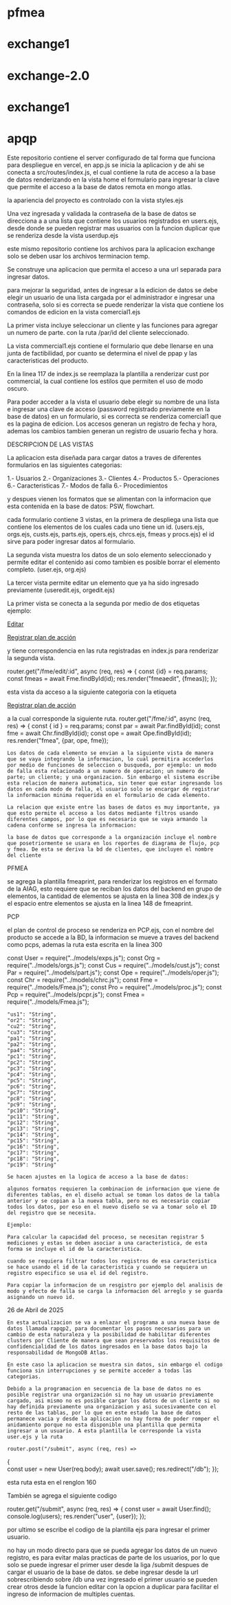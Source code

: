 # pfmea
# exchange1
# exchange-2.0
# exchange1
# apqp


Este repositorio contiene el server configurado de tal forma que funciona para despliegue en vercel, en app.js se inicia la aplicacion y de ahi se conecta a src/routes/index.js, el cual contiene la ruta de acceso a la base de datos renderizando en la vista home el formulario para ingresar la clave que permite el acceso a la base de datos remota en mongo atlas.

la apariencia del proyecto es controlado con la vista styles.ejs

Una vez ingresada y validada la contraseña de la base de datos se direcciona a a una lista que contiene los usuarios registrados en users.ejs, desde donde se pueden registrar mas usuarios con la funcion duplicar que se renderiza desde la vista userdup.ejs

este mismo repositorio contiene los archivos para la aplicacion exchange solo se deben usar los archivos terminacion temp.

Se construye una aplicacion que permita el acceso a una url separada para ingresar datos.

para mejorar la seguridad, antes de ingresar a la edicion de datos se debe elegir un usuario de una lista cargada por el administrador e ingresar una contraseña, solo si es correcta se puede renderizar la vista que contiene los comandos de edicion en la vista comercial1.ejs

La primer vista incluye seleccionar un cliente y las funciones para agregar un numero de parte. con la ruta /par/id del cliente seleccionado.

La vista commercial1.ejs contiene el formulario que debe llenarse en una junta de factibilidad, por cuanto se determina el nivel de ppap y las caracteristicas del producto.

En la linea 117 de index.js se reemplaza la plantilla a renderizar cust por commercial, la cual contiene los estilos que permiten el uso de modo oscuro. 

Para poder acceder a la vista el usuario debe elegir su nombre de una lista e ingresar una clave de acceso (password registrado previamente en la base de datos) en un formulario, si es correcta se renderiza comercial1 que es la pagina de edicion. Los accesos generan un registro de fecha y hora, ademas los cambios tambien generan un registro de usuario fecha y hora.

DESCRIPCION DE LAS VISTAS

La aplicacion esta diseñada para cargar datos a traves de diferentes formularios en las siguientes categorias:

1.- Usuarios
2.- Organizaciones
3.- Clientes
4.- Productos
5.- Operaciones
6.- Caracteristicas
7.- Modos de falla
6.- Procedimientos

y despues vienen los formatos que se alimentan con la informacion que esta contenida en la base de datos: PSW, flowchart.


cada formulario contiene 3 vistas, en la primera de despliega una lista que contiene los elementos de los cuales cada uno tiene un id. (users.ejs, orgs.ejs, custs.ejs, parts.ejs, opers.ejs, chrcs.ejs, fmeas y procs.ejs) el id sirve para poder ingresar datos al formulario. 

La segunda vista muestra los datos de un solo elemento seleccionado y permite editar el contenido asi como  tambien es posible borrar el elemento completo. (user.ejs, org.ejs)

La tercer vista permite editar un elemento que ya ha sido ingresado previamente (useredit.ejs, orgedit.ejs)

La primer vista se conecta a la segunda por medio de dos etiquetas ejemplo:

<a href="/fme/edit/<%= fmeas[i]._id %>" class="edit-btn">Editar</a>

<a href="/paf/<%= fmeas[i]._id %>" class="edit-btn">Registrar plan de acción</a>

y  tiene correspondencia en las ruta registradas en index.js para renderizar la segunda vista.


router.get("/fme/edit/:id", async (req, res) =>
{
    const {id} = req.params;
    const fmeas = await Fme.findById(id);
    res.render("fmeaedit", {fmeas});
});

esta vista da acceso a la siguiente categoria con la etiqueta 

<a href="/paf/<%= fmeas[i]._id %>" class="edit-btn">Registrar plan de acción</a>

a la cual corresponde la siguiente ruta.
 router.get("/fme/:id", async (req, res) => {
    const { id } = req.params;
    const par = await Par.findById(id);
    const fme = await Chr.findById(id);
    const ope = await Ope.findById(id);
    res.render("fmea", {par, ope, fme});

    Los datos de cada elemento se envian a la siguiente vista de manera que se vaya integrando la informacion, lo cual permitira accederlos por medio de funciones de seleccion o busqueda, por ejemplo: un modo de falla esta relacionado a un numero de operacion; un numero de parte; un cliente; y una organizacion. Sin embargo el sistema escribe esta relacion de manera automatica, sin tener que estar ingresando los datos en cada modo de falla, el usuario solo se encargar de registrar la informacion minima requerida en el formulario de cada elemento.

    La relacion que existe entre las bases de datos es muy importante, ya que esto permite el acceso a los datos mediante filtros usando diferentes campos, por lo que es necesario que se vaya armando la cadena conforme se ingresa la informacion:

    la base de datos que corresponde a la organización incluye el nombre que posetriormente se usara en los reportes de diagrama de flujo, pcp y fmea. De esta se deriva la bd de clientes, que incluyen el nombre del cliente 




PFMEA

se agrega la plantilla fmeaprint, para renderizar los registros en el formato de la AIAG, esto requiere que se reciban los datos del backend en grupo de elementos, la cantidad de elementos se ajusta en la linea 308 de index.js y el espacio entre elementos se ajusta en la linea 148 de fmeaprint.

PCP

el plan de control de proceso se renderiza en PCP.ejs, con el nombre del producto se accede a la BD, la informacion se mueve a traves del backend como pcps, ademas la ruta esta escrita en la linea 300

const User = require("../models/exps.js");
const Org = require("../models/orgs.js");
const Cus = require("../models/cust.js");
const Par = require("../models/part.js");
const Ope = require("../models/oper.js");
const Chr = require("../models/chrc.js");
const Fme = require("../models/Fmea.js");
const Pro = require("../models/proc.js");
const Pcp = require("../models/pcpr.js");
const Fmea = require("../models/Fmea.js");

    "us1": "String",   
    "or2": "String",    
    "cu2": "String",
    "cu3": "String",
    "pa1": "String",
    "pa2": "String",  
    "pa4": "String",
    "pc1": "String",
    "pc2": "String",
    "pc3": "String",
    "pc4": "String",
    "pc5": "String",
    "pc6": "String",
    "pc7": "String",
    "pc8": "String",
    "pc9": "String",
    "pc10": "String",
    "pc11": "String",
    "pc12": "String",
    "pc13": "String",
    "pc14": "String",
    "pc15": "String",
    "pc16": "String",
    "pc17": "String",
    "pc18": "String",
    "pc19": "String"

    Se hacen ajustes en la logica de acceso a la base de datos: 

    algunos formatos requieren la combinacion de informacion que viene de diferentes tablas, en el diseño actual se toman los datos de la tabla anterior y se copian a la nueva tabla, pero no es necesario copiar todos los datos, por eso en el nuevo diseño se va a tomar solo el ID del registro que se necesita.

    Ejemplo:

    Para calcular la capacidad del proceso, se necesitan registrar 5 mediciones y estas se deben asociar a una caracteristica, de esta forma se incluye el id de la caracteristica.

    cuando se requiera filtrar todos los registros de esa caracteristica se hace usando el id de la caracteristica y cuando se requiera un registro especifico se usa el id del registro.

    Para copiar la informacion de un resgistro por ejemplo del analisis de modo y efecto de falla se carga la informacion del arreglo y se guarda asignando un nuevo id.

26 de Abril de 2025

    En esta actualizacion se va a enlazar el programa a una nueva base de datos llamada rapqp2, para documentar los pasos necesarios para un cambio de esta naturaleza y la posibilidad de habilitar diferentes clusters por Cliente de manera que sean preservados los requisitos de confidencialidad de los datos ingresados en la base datos bajo la responsabilidad de MongoDB Atlas.

    En este caso la aplicacion se muestra sin datos, sin embargo el codigo funciona sin interrupciones y se permite acceder a todas las categorias.

    Debido a la programacion en secuencia de la base de datos no es posible registrar una organización si no hay un usuario previamente cargado, asi mismo no es posible cargar los datos de un cliente si no hay definida previamente una organizacion y asi sucesivamente con el resto de las tablas, por lo que en este estado la base de datos permanece vacia y desde la aplicacion no hay forma de poder romper el anidamiento porque no esta disponible una plantilla que permita ingresar a un usuario. A esta plantilla le corresponde la vista user.ejs y la ruta 
    
    router.post("/submit", async (req, res) =>
{   
    const user = new User(req.body);
    await user.save();
    res.redirect("/db");
});
 
 esta ruta esta en el renglon 160

 También se agrega el siguiente codigo

 router.get("/submit", async (req, res) =>
    {
        const user = await User.find();
        console.log(users);
        res.render("user", {user});
    });

por ultimo se escribe el codigo de la plantilla ejs para ingresar el primer usuario.

no hay un modo directo para que se pueda agregar los datos de un nuevo registro, es para evitar malas practicas de parte de los usuarios, por lo que solo se puede ingresar el primer user desde la liga /submit despues de cargar el usuario de la base de datos. se debe ingresar desde la url sobrescribiendo sobre /db
una vez ingresado el primer usuario se pueden crear otros desde la funcion editar con la opcion a duplicar para facilitar el ingreso de informacion de multiples cuentas.
